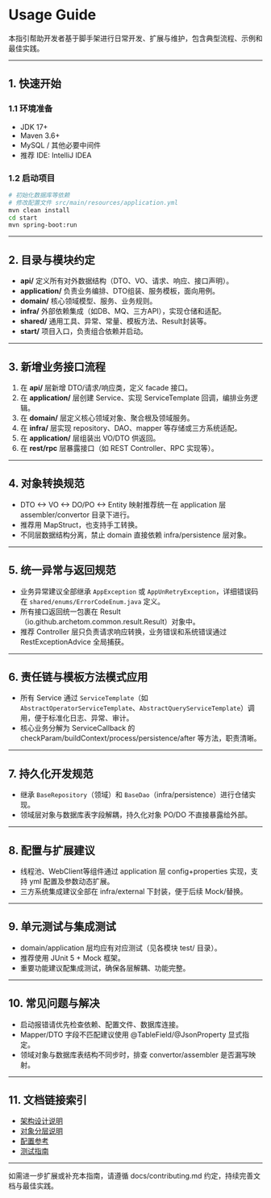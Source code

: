 # Usage Guide

本指引帮助开发者基于脚手架进行日常开发、扩展与维护，包含典型流程、示例和最佳实践。

---

## 1. 快速开始

### 1.1 环境准备

- JDK 17+
- Maven 3.6+
- MySQL / 其他必要中间件
- 推荐 IDE: IntelliJ IDEA

### 1.2 启动项目

```bash
# 初始化数据库等依赖
# 修改配置文件 src/main/resources/application.yml
mvn clean install
cd start
mvn spring-boot:run
```

---

## 2. 目录与模块约定

- **api/** 定义所有对外数据结构（DTO、VO、请求、响应、接口声明）。
- **application/** 负责业务编排、DTO组装、服务模板，面向用例。
- **domain/** 核心领域模型、服务、业务规则。
- **infra/** 外部依赖集成（如DB、MQ、三方API），实现仓储和适配。
- **shared/** 通用工具、异常、常量、模板方法、Result封装等。
- **start/** 项目入口，负责组合依赖并启动。

---

## 3. 新增业务接口流程

1. 在 **api/** 层新增 DTO/请求/响应类，定义 facade 接口。
2. 在 **application/** 层创建 Service、实现 ServiceTemplate 回调，编排业务逻辑。
3. 在 **domain/** 层定义核心领域对象、聚合根及领域服务。
4. 在 **infra/** 层实现 repository、DAO、mapper 等存储或三方系统适配。
5. 在 **application/** 层组装出 VO/DTO 供返回。
6. 在 **rest/rpc** 层暴露接口（如 REST Controller、RPC 实现等）。

---

## 4. 对象转换规范

- DTO <-> VO <-> DO/PO <-> Entity 映射推荐统一在 application 层 assembler/convertor 目录下进行。
- 推荐用 MapStruct，也支持手工转换。
- 不同层数据结构分离，禁止 domain 直接依赖 infra/persistence 层对象。

---

## 5. 统一异常与返回规范

- 业务异常建议全部继承 `AppException` 或 `AppUnRetryException`，详细错误码在 `shared/enums/ErrorCodeEnum.java` 定义。
- 所有接口返回统一包裹在 Result（io.github.archetom.common.result.Result）对象中。
- 推荐 Controller 层只负责请求响应转换，业务错误和系统错误通过 RestExceptionAdvice 全局捕获。

---

## 6. 责任链与模板方法模式应用

- 所有 Service 通过 `ServiceTemplate`（如 `AbstractOperatorServiceTemplate`、`AbstractQueryServiceTemplate`）调用，便于标准化日志、异常、审计。
- 核心业务分解为 ServiceCallback 的 checkParam/buildContext/process/persistence/after 等方法，职责清晰。

---

## 7. 持久化开发规范

- 继承 `BaseRepository`（领域）和 `BaseDao`（infra/persistence）进行仓储实现。
- 领域层对象与数据库表字段解耦，持久化对象 PO/DO 不直接暴露给外部。

---

## 8. 配置与扩展建议

- 线程池、WebClient等组件通过 application 层 config+properties 实现，支持 yml 配置及参数动态扩展。
- 三方系统集成建议全部在 infra/external 下封装，便于后续 Mock/替换。

---

## 9. 单元测试与集成测试

- domain/application 层均应有对应测试（见各模块 test/ 目录）。
- 推荐使用 JUnit 5 + Mock 框架。
- 重要功能建议配集成测试，确保各层解耦、功能完整。

---

## 10. 常见问题与解决

- 启动报错请优先检查依赖、配置文件、数据库连接。
- Mapper/DTO 字段不匹配建议使用 @TableField/@JsonProperty 显式指定。
- 领域对象与数据库表结构不同步时，排查 convertor/assembler 是否漏写映射。

---

## 11. 文档链接索引

- [架构设计说明](./architecture.md)
- [对象分层说明](./object-layering.md)
- [配置参考](./configuration.md)
- [测试指南](./test-guide.md)

---

如需进一步扩展或补充本指南，请遵循 docs/contributing.md 约定，持续完善文档与最佳实践。